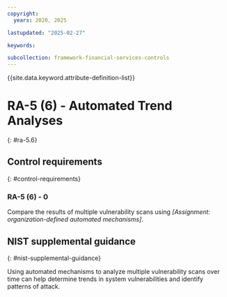 ```yaml
---
copyright:
  years: 2020, 2025

lastupdated: "2025-02-27"

keywords:

subcollection: framework-financial-services-controls
---
```


{{site.data.keyword.attribute-definition-list}}

# RA-5 (6) -  Automated Trend Analyses
{: #ra-5.6}

## Control requirements
{: #control-requirements}



### RA-5 (6) - 0


Compare the results of multiple vulnerability scans using _[Assignment: organization-defined automated mechanisms]_.












## NIST supplemental guidance
{: #nist-supplemental-guidance}

Using automated mechanisms to analyze multiple vulnerability scans over time can help determine trends in system vulnerabilities and identify patterns of attack.
